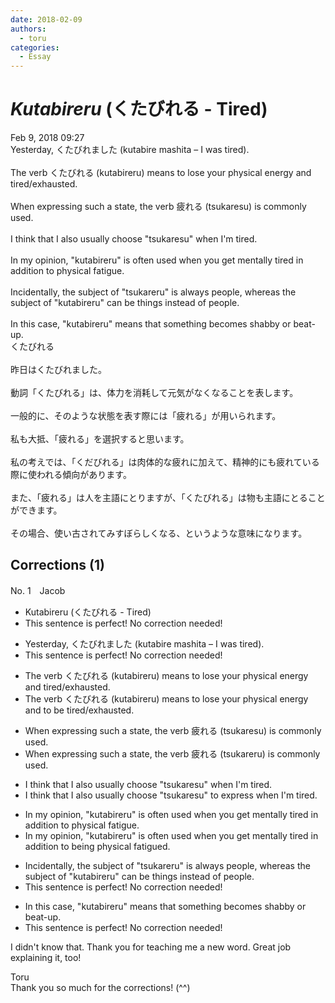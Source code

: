 ```yaml
---
date: 2018-02-09
authors:
  - toru
categories:
  - Essay
---
```


<h1 id="subject_show"><strong><em>Kutabireru</strong></em> (くたびれる - Tired)</h1>
<div class="date">Feb 9, 2018 09:27</div>
<div id="post"><div id="body_show_ori">
Yesterday, くたびれました (kutabire mashita – I was tired).<br/><br/>The verb くたびれる (kutabireru) means to lose your physical energy and tired/exhausted.<br/><br/>When expressing such a state, the verb 疲れる (tsukaresu) is commonly used.<br/><br/>I think that I also usually choose "tsukaresu" when I'm tired.<br/><br/>In my opinion, "kutabireru" is often used when you get mentally tired in addition to physical fatigue.<br/><br/>Incidentally, the subject of "tsukareru" is always people, whereas the subject of "kutabireru" can be things instead of people.<br/><br/>In this case, "kutabireru" means that something becomes shabby or beat-up.
</div></div>

<!-- more -->

<div id="post_ja"><div id="body_show_mo">
くたびれる<br/><br/>昨日はくたびれました。<br/><br/>動詞「くたびれる」は、体力を消耗して元気がなくなることを表します。<br/><br/>一般的に、そのような状態を表す際には「疲れる」が用いられます。<br/><br/>私も大抵、「疲れる」を選択すると思います。<br/><br/>私の考えでは、「くだびれる」は肉体的な疲れに加えて、精神的にも疲れている際に使われる傾向があります。<br/><br/>また、「疲れる」は人を主語にとりますが、「くたびれる」は物も主語にとることができます。<br/><br/>その場合、使い古されてみすぼらしくなる、というような意味になります。
</div></div>

## Corrections (1)
<div id="block"><div class="first_name"> No. 1　<span class="just_name">Jacob</span></div><div id="block2">
<ul class="correction_field">
<li class="incorrect">Kutabireru (くたびれる - Tired)</li>
<li class="corrected perfect">This sentence is perfect! No correction needed!</li>
</ul>
<ul class="correction_field">
<li class="incorrect">Yesterday, くたびれました (kutabire mashita – I was tired).</li>
<li class="corrected perfect">This sentence is perfect! No correction needed!</li>
</ul>
<ul class="correction_field">
<li class="incorrect">The verb くたびれる (kutabireru) means to lose your physical energy and tired/exhausted.</li>
<li class="corrected correct">
The verb くたびれる (kutabireru) means to lose your physical energy and <span class="f_blue">to be</span> tired/exhausted.
</li>
</ul>
<ul class="correction_field">
<li class="incorrect">When expressing such a state, the verb 疲れる (tsukaresu) is commonly used.</li>
<li class="corrected correct">
When expressing such a state, the verb 疲れる (tsukare<span class="f_blue">r</span>u) is commonly used.
</li>
</ul>
<ul class="correction_field">
<li class="incorrect">I think that I also usually choose "tsukaresu" when I'm tired.</li>
<li class="corrected correct">
I think that I also usually choose "tsukaresu" <span class="f_gray">to express</span> when I'm tired.
</li>
</ul>
<ul class="correction_field">
<li class="incorrect">In my opinion, "kutabireru" is often used when you get mentally tired in addition to physical fatigue.</li>
<li class="corrected correct">
In my opinion, "kutabireru" is often used when you get mentally tired in addition to <span class="f_blue">being</span> physical fatigue<span class="f_blue">d</span>.
</li>
</ul>
<ul class="correction_field">
<li class="incorrect">Incidentally, the subject of "tsukareru" is always people, whereas the subject of "kutabireru" can be things instead of people.</li>
<li class="corrected perfect">This sentence is perfect! No correction needed!</li>
</ul>
<ul class="correction_field">
<li class="incorrect">In this case, "kutabireru" means that something becomes shabby or beat-up.</li>
<li class="corrected perfect">This sentence is perfect! No correction needed!</li>
</ul>
<p class="comment_small">
 I didn't know that. Thank you for teaching me a new word. Great job explaining it, too!
</p>

</div><div class="name"><span class="just_name">Toru</span><br>
Thank you so much for the corrections! (^^)
</div>
</div>
